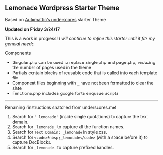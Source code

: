 ## Lemonade Wordpress Starter Theme  
Based on [Automattic's underscores](http://underscores.me/) starter Theme

**Updated on Friday 3/24/17**

This is a work in progress!
_I will continue to refine this starter until it fits my general needs._

Components  
- Singular.php can be used to replace single.php and page.php, reducing the number of pages used in the theme
- Partials contain blocks of reusable code that is called into each template file
- Component files beginning with `_` have not been formatted to clear the slate
- Functions.php includes google fonts enqueue scripts
---

Renaming (instructions snatched from underscores.me)
1. Search for `'_lemonade'` (inside single quotations) to capture the text domain.
2. Search for `_lemonade_` to capture all the function names.
3. Search for `Text Domain: _lemonade` in style.css.
4. Search for `<code>&nbsp;_lemonade</code>` (with a space before it) to capture DocBlocks.
5. Search for `_lemonade-` to capture prefixed handles.
